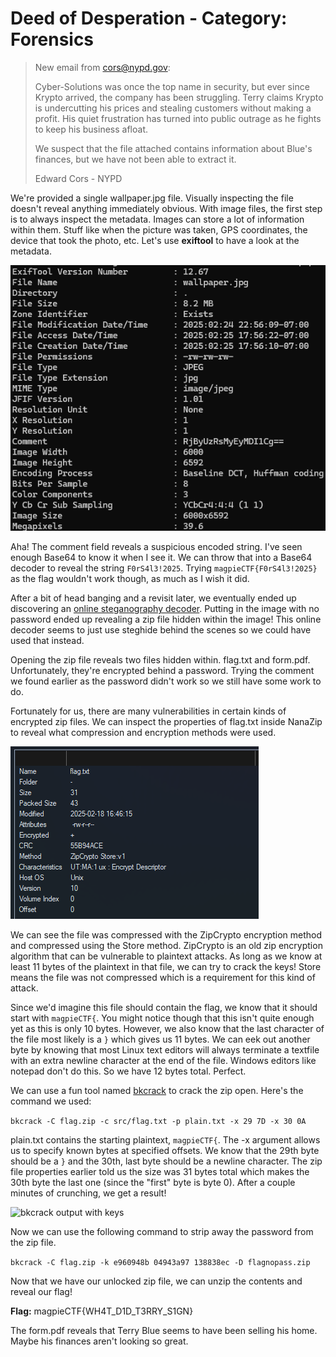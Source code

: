 # Deed of Desperation - Category: Forensics

>New email from cors@nypd.gov:
>
>Cyber-Solutions was once the top name in security, but ever since Krypto arrived, the company has been struggling. Terry claims Krypto is undercutting his prices and stealing customers without making a profit. His quiet frustration has turned into public outrage as he fights to keep his business afloat.
>
>We suspect that the file attached contains information about Blue's finances, but we have not been able to extract it.
>
>Edward Cors - NYPD

We're provided a single wallpaper.jpg file. Visually inspecting the file doesn't reveal anything immediately obvious. With image files, the first step is to always inspect the metadata. Images can store a lot of information within them. Stuff like when the picture was taken, GPS coordinates, the device that took the photo, etc. Let's use **exiftool** to have a look at the metadata.

![ExifTool Output](img/exiftool.png)

Aha! The comment field reveals a suspicious encoded string. I've seen enough Base64 to know it when I see it. We can throw that into a Base64 decoder to reveal the string ```F0rS4l3!2025```. Trying ```magpieCTF{F0rS4l3!2025}``` as the flag wouldn't work though, as much as I wish it did.

After a bit of head banging and a revisit later, we eventually ended up discovering an [online steganography decoder](https://futureboy.us/stegano/decinput.html). Putting in the image with no password ended up revealing a zip file hidden within the image! This online decoder seems to just use steghide behind the scenes so we could have used that instead.

Opening the zip file reveals two files hidden within. flag.txt and form.pdf. Unfortunately, they're encrypted behind a password. Trying the comment we found earlier as the password didn't work so we still have some work to do.

Fortunately for us, there are many vulnerabilities in certain kinds of encrypted zip files. We can inspect the properties of flag.txt inside NanaZip to reveal what compression and encryption methods were used.

![flag.txt properties](img/NanaZip_flagTXT_Properties.png)

We can see the file was compressed with the ZipCrypto encryption method and compressed using the Store method. ZipCrypto is an old zip encryption algorithm that can be vulnerable to plaintext attacks. As long as we know at least 11 bytes of the plaintext in that file, we can try to crack the keys! Store means the file was not compressed which is a requirement for this kind of attack.

Since we'd imagine this file should contain the flag, we know that it should start with ```magpieCTF{```. You might notice though that this isn't quite enough yet as this is only 10 bytes. However, we also know that the last character of the file most likely is a ```}``` which gives us 11 bytes. We can eek out another byte by knowing that most Linux text editors will always terminate a textfile with an extra newline character at the end of the file. Windows editors like notepad don't do this. So we have 12 bytes total. Perfect.

We can use a fun tool named [bkcrack](https://github.com/kimci86/bkcrack) to crack the zip open. Here's the command we used:

```bkcrack -C flag.zip -c src/flag.txt -p plain.txt -x 29 7D -x 30 0A```

plain.txt contains the starting plaintext, ```magpieCTF{```. The -x argument allows us to specify known bytes at specified offsets. We know that the 29th byte should be a ```}``` and the 30th, last byte should be a newline character. The zip file properties earlier told us the size was 31 bytes total which makes the 30th byte the last one (since the "first" byte is byte 0). After a couple minutes of crunching, we get a result!

![bkcrack output with keys](img/bkcrack_results.png)

Now we can use the following command to strip away the password from the zip file.

```bkcrack -C flag.zip -k e960948b 04943a97 138838ec -D flagnopass.zip```

Now that we have our unlocked zip file, we can unzip the contents and reveal our flag!

**Flag:** magpieCTF{WH4T_D1D_T3RRY_S1GN}

The form.pdf reveals that Terry Blue seems to have been selling his home. Maybe his finances aren't looking so great.